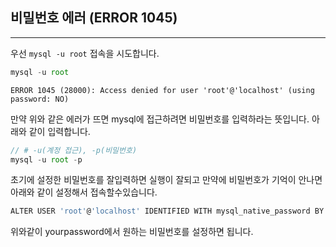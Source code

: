 ## 비밀번호 에러 (ERROR 1045)

---

우선 `mysql -u root` 접속을 시도합니다.

```js
mysql -u root
```

```
ERROR 1045 (28000): Access denied for user 'root'@'localhost' (using password: NO)
```

만약 위와 같은 에러가 뜨면 mysql에 접근하려면 비밀번호를 입력하라는 뜻입니다. 아래와 같이 입력합니다.

```js
// # -u(계정 접근), -p(비밀번호)
mysql -u root -p
```

초기에 설정한 비밀번호를 잘입력하면 실행이 잘되고 만약에 비밀번호가 기억이 안나면 아래와 같이 설정해서 접속할수있습니다.

```js
ALTER USER 'root'@'localhost' IDENTIFIED WITH mysql_native_password BY 'yourPassword';
```

위와같이 yourpassword에서 원하는 비밀번호를 설정하면 됩니다.
